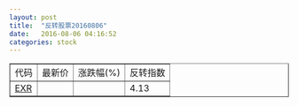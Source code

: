 ```yaml
---
layout: post
title:  "反转股票20160806"
date:   2016-08-06 04:16:52
categories: stock
---
```


<script type="text/javascript">
var stockList = []
stockList.push('gb_exr');
</script>

<table border="1">
 <tr>
 <td>代码</td>
  <td>最新价</td>
  <td>涨跌幅(%)</td>
 <td>反转指数</td>
</tr>
  <tr id="exr"><td><a href="http://stock.finance.sina.com.cn/usstock/quotes/EXR.html" target="_blank">EXR</a></td><td></td><td></td><td>4.13</td></tr>
</table>
